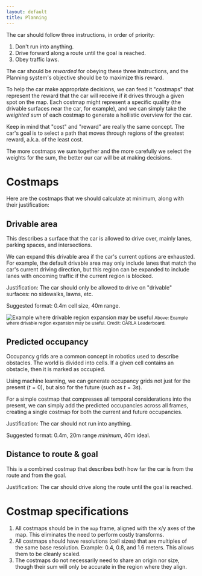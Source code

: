 ```yaml
---
layout: default
title: Planning
---
```


The car should follow three instructions, in order of priority:
1. Don't run into anything.
2. Drive forward along a route until the goal is reached.
3. Obey traffic laws.

The car should be *rewarded* for obeying these three instructions, and the Planning system's objective should be to maximize this reward.

To help the car make appropriate decisions, we can feed it "costmaps" that represent the reward that the car will receive if it drives through a given spot on the map. Each costmap might represent a specific quality (the drivable surfaces near the car, for example), and we can simply take the *weighted sum* of each costmap to generate a hollistic overview for the car.

Keep in mind that "cost" and "reward" are really the same concept. The car's goal is to select a path that moves through regions of the greatest reward, a.k.a. of the least cost.

The more costmaps we sum together and the more carefully we select the weights for the sum, the better our car will be at making decisions.

# Costmaps
Here are the costmaps that we should calculate at minimum, along with their justification:

## Drivable area
This describes a surface that the car is allowed to drive over, mainly lanes, parking spaces, and intersections. 

We can expand this drivable area if the car's current options are exhausted. For example, the default drivable area may only include lanes that match the car's current driving direction, but this region can be expanded to include lanes with oncoming traffic if the current region is blocked.

Justification: The car should only be allowed to drive on "drivable" surfaces: no sidewalks, lawns, etc.

Suggested format: 0.4m cell size, 40m range.

![Example where drivable region expansion may be useful](https://leaderboard.carla.org/assets/images/TR14a.png)
<small>Above: Example where drivable region expansion may be useful. Credit: CARLA Leaderboard.</small>

## Predicted occupancy
Occupancy grids are a common concept in robotics used to describe obstacles. The world is divided into cells. If a given cell contains an obstacle, then it is marked as occupied.

Using machine learning, we can generate occupancy grids not just for the present ($t=0$), but also for the future (such as $t=3s$).

For a simple costmap that compresses all temporal considerations into the present, we can simply add the predicted occupancies across all frames, creating a single costmap for both the current and future occupancies.

Justification: The car should not run into anything.

Suggested format: 0.4m, 20m range *minimum*, 40m ideal.

## Distance to route & goal
This is a combined costmap that describes both how far the car is from the route and from the goal.

Justification: The car should drive along the route until the goal is reached.

# Costmap specifications
1. All costmaps should be in the `map` frame, aligned with the x/y axes of the map. This eliminates the need to perform costly transforms.
2. All costmaps should have resolutions (cell sizes) that are multiples of the same base resolution. Example: 0.4, 0.8, and 1.6 meters. This allows them to be cleanly scaled.
3. The costmaps do not necessarily need to share an origin nor size, though their sum will only be accurate in the region where they align.
